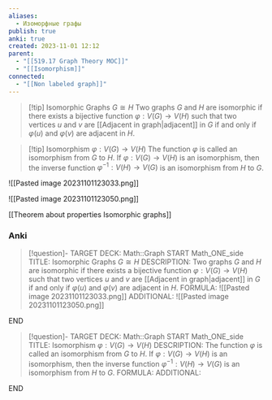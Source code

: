 ```yaml
---
aliases:
  - Изоморфные графы
publish: true
anki: true
created: 2023-11-01 12:12
parent:
  - "[[519.17 Graph Theory MOC]]"
  - "[[Isomorphism]]"
connected:
  - "[[Non labeled graph]]"
---
```


> [!tip] Isomorphic Graphs $G \cong H$
> Two graphs $G$ and $H$ are isomorphic if there exists a bijective function $φ : V (G) → V (H)$ such that two vertices $u$ and $v$ are [[Adjacent in graph|adjacent]] in $G$ if and only if $φ(u)$ and $φ(v)$ are adjacent in $H$.

> [!tip] Isomorphism $φ : V(G) → V(H)$
The function $φ$ is called an isomorphism from $G$ to $H$. 
If $φ : V(G) → V(H)$ is an isomorphism, then the inverse function $φ^{−1} :V(H)→V(G)$ is an isomorphism from $H$ to $G$.

![[Pasted image 20231101123033.png]]

![[Pasted image 20231101123050.png]]


[[Theorem about properties Isomorphic graphs]]


### Anki
> [!question]-
TARGET DECK: Math::Graph
START
Math_ONE_side
TITLE: Isomorphic Graphs $G \cong H$
DESCRIPTION: Two graphs $G$ and $H$ are isomorphic if there exists a bijective function $φ : V (G) → V (H)$ such that two vertices $u$ and $v$ are [[Adjacent in graph|adjacent]] in $G$ if and only if $φ(u)$ and $φ(v)$ are adjacent in $H$.
FORMULA: ![[Pasted image 20231101123033.png]]
ADDITIONAL: ![[Pasted image 20231101123050.png]]
<!--ID: 1699165566595-->
END

> [!question]-
TARGET DECK: Math::Graph
START
Math_ONE_side
TITLE: Isomorphism $φ : V(G) → V(H)$
DESCRIPTION: The function $φ$ is called an isomorphism from $G$ to $H$. 
If $φ : V(G) → V(H)$ is an isomorphism, then the inverse function $φ^{−1} :V(H)→V(G)$ is an isomorphism from $H$ to $G$.
FORMULA: 
ADDITIONAL:
<!--ID: 1699165566620-->
END

